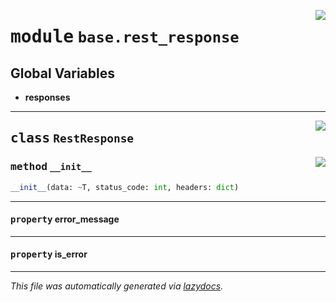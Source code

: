 <!-- markdownlint-disable -->

<a href="https://github.com/switchcollab/Switch-Bots-Python-Library/tree/main/src/switch/base/rest_response.py#L0"><img align="right" src="https://img.shields.io/badge/-source-cccccc?style=flat-square"/></a>

# <kbd>module</kbd> `base.rest_response`




**Global Variables**
---------------
- **responses**


---

<a href="https://github.com/switchcollab/Switch-Bots-Python-Library/tree/main/src/switch/base/rest_response.py#L9"><img align="right" src="https://img.shields.io/badge/-source-cccccc?style=flat-square"/></a>

## <kbd>class</kbd> `RestResponse`




<a href="https://github.com/switchcollab/Switch-Bots-Python-Library/tree/main/src/switch/base/rest_response.py#L10"><img align="right" src="https://img.shields.io/badge/-source-cccccc?style=flat-square"/></a>

### <kbd>method</kbd> `__init__`

```python
__init__(data: ~T, status_code: int, headers: dict)
```






---

#### <kbd>property</kbd> error_message





---

#### <kbd>property</kbd> is_error










---

_This file was automatically generated via [lazydocs](https://github.com/ml-tooling/lazydocs)._
